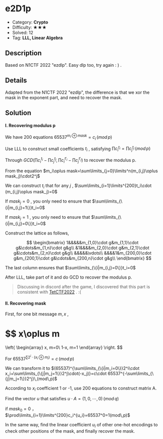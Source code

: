 # e2D1p

+ Category: **Crypto**
+ Difficulty: ★★★
+ Solved: 12
+ Tag: **LLL, Linear Algebra**

## Description

Based on N1CTF 2022 "ezdlp". Easy dlp too, try again : ) .

## Details

Adapted from the N1CTF 2022 "ezdlp", the difference is that we xor the mask in the exponent part, and need to recover the mask.

## Solution

#### I. Recovering modulus p

We have 200 equations $65537^{m_i⊕mask}=c_i\,(mod\,p)$

Use LLL to construct small coefficients $t_i$ , satisfying $\prod c_i^{t_i}=\prod c_j^{t_j}\,(mod\,p)$

Through $GCD(\prod c_i^{t_i}-\prod c_j^{t_j},\prod c_i^{t'_i}-\prod c_j^{t'_j})$ to recover the modulus p.

From the equation $m_i\oplus mask=\sum\limits_{j=0}\limits^n(m_{i,j}\oplus mask_j)\cdot2^j$

We can construct $t_i$ that for any $j$ , $\sum\limits_{i=1}\limits^{200}t_i\cdot (m_{i,j}\oplus mask_j)=0$

If $mask_j=0$ , you only need to ensure that $\sum\limits_{\{i|m_{i,j}=1\}}t_i=0$

If $mask_j=1$ , you only need to ensure that $\sum\limits_{\{i|m_{i,j}=0\}}t_i=0$

Construct the lattice as follows,

$$
\begin{bmatrix}
1&&&&&m_{1,0}\cdot g&m_{1,1}\cdot g&\cdots&m_{1,n}\cdot g&g\\
&1&&&&m_{2,0}\cdot g&m_{2,1}\cdot g&\cdots&m_{2,n}\cdot g&g\\
&&&&&\vdots\\
&&&&1&m_{200,0}\cdot g&m_{200,1}\cdot g&\cdots&m_{200,n}\cdot g&g\\
\end{bmatrix}
$$

The last column ensures that $\sum\limits_{\{i|m_{i,j}=0\}}t_i=0$

After LLL, take part of it and do GCD to recover the modulus p.

> Discussing in discord after the game, I discovered that this part is consistent with [TetCTF2022](https://affine.group/writeup/2022-01-TetCTF#fault) . :(

#### II. Recovering mask

First, for one bit message $m,x$ , 

$$
x\oplus m
=
\left\{
\begin{array}
x, m=0\\
1-x, m=1
\end{array}
\right.
$$

For $65537^{\sum2^i\cdot(x_i\oplus m_i)}=c\,(mod\,p)$

We can transform it to $(65537)^{\sum\limits_{\{i|m_i=0\}}2^i\cdot x_i+\sum\limits_{\{j|m_j=1\}}2^j\cdot(-x_j)}=c\cdot 65537^{-\sum\limits_{\{j|m_j=1\}}2^j}\,(mod\,p)$

According to $x_i$ coefficient 1 or -1, use 200 equations to construct matrix A.

Find the vector $u$ that satisfies $u\cdot A=(1, 0, \cdots, 0)\,(mod\,q)$

if $mask_0=0$ ，$\prod\limits_{i=1}\limits^{200}c_i^{u_i}=65537^0=1(mod\,p)$

In the same way, find the linear coefficient $u_i$ of other one-hot encodings to check other positions of the mask, and finally recover the mask.
